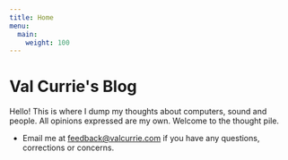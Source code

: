 ```yaml
---
title: Home
menu:
  main:
    weight: 100
---
```


# Val Currie's Blog

Hello! This is where I dump my thoughts about computers, sound and people. All opinions expressed are my own. Welcome to the thought pile.

- Email me at [feedback@valcurrie.com](mailto:feedback@valcurrie.com) if you have any questions, corrections or concerns.
